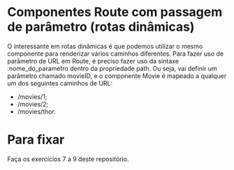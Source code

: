 # Componentes Route com passagem de parâmetro (rotas dinâmicas)
O interessante em rotas dinâmicas é que podemos utilizar o mesmo componente para renderizar vários caminhos diferentes. Para fazer uso de parâmetro de URL em Route, é preciso fazer uso da sintaxe :nome_do_parametro dentro da propriedade path. Ou seja, <Route path="/movies/:movieId" component={Movie} /> vai definir um parâmetro chamado movieID, e o componente Movie é mapeado a qualquer um dos seguintes caminhos de URL:

  * /movies/1;
  * /movies/2;
  * /movies/thor.

# Para fixar
Faça os exercícios 7 a 9 deste repositório.